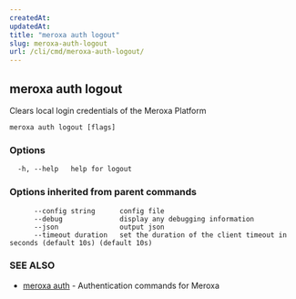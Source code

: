 ```yaml
---
createdAt: 
updatedAt: 
title: "meroxa auth logout"
slug: meroxa-auth-logout
url: /cli/cmd/meroxa-auth-logout/
---
```

## meroxa auth logout

Clears local login credentials of the Meroxa Platform

```
meroxa auth logout [flags]
```

### Options

```
  -h, --help   help for logout
```

### Options inherited from parent commands

```
      --config string      config file
      --debug              display any debugging information
      --json               output json
      --timeout duration   set the duration of the client timeout in seconds (default 10s) (default 10s)
```

### SEE ALSO

* [meroxa auth](/cli/cmd/meroxa-auth/)	 - Authentication commands for Meroxa

